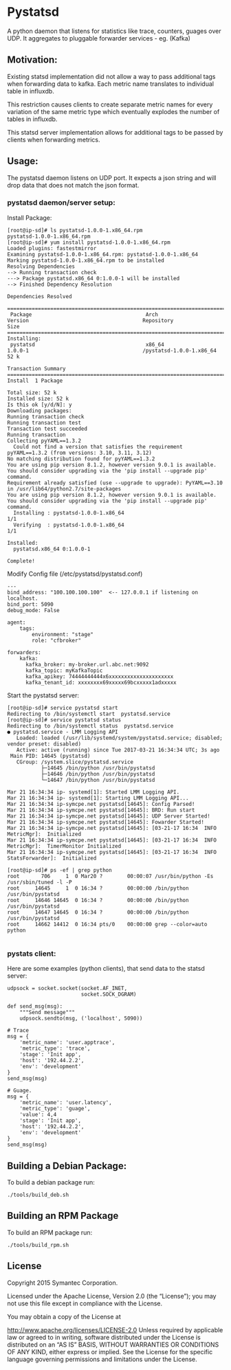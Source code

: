 # Pystatsd

A python daemon that listens for statistics like trace, counters, guages over UDP.
It aggregates to pluggable forwarder services - eg. (Kafka)


## Motivation:

Existing statsd implementation did not allow a way to pass additional tags when forwarding data to kafka.
Each metric name translates to individual table in influxdb.

This restriction causes clients to create separate metric names for every variation of the same metric type
which eventually explodes the number of tables in influxdb.

This statsd server implementation allows for additional tags to be passed by clients when forwarding metrics.



## Usage:
The pystatsd daemon listens on UDP port. It expects a json string and will drop data that does not match
the json format.


### pystatsd daemon/server setup:

Install Package:

```
[root@ip-sd]# ls pystatsd-1.0.0-1.x86_64.rpm 
pystatsd-1.0.0-1.x86_64.rpm
[root@ip-sd]# yum install pystatsd-1.0.0-1.x86_64.rpm 
Loaded plugins: fastestmirror
Examining pystatsd-1.0.0-1.x86_64.rpm: pystatsd-1.0.0-1.x86_64
Marking pystatsd-1.0.0-1.x86_64.rpm to be installed
Resolving Dependencies
--> Running transaction check
---> Package pystatsd.x86_64 0:1.0.0-1 will be installed
--> Finished Dependency Resolution

Dependencies Resolved

=====================================================================================================================================================================================================
 Package                                     Arch                                      Version                                     Repository                                                   Size
=====================================================================================================================================================================================================
Installing:
 pystatsd                                    x86_64                                    1.0.0-1                                     /pystatsd-1.0.0-1.x86_64                                     52 k

Transaction Summary
=====================================================================================================================================================================================================
Install  1 Package

Total size: 52 k
Installed size: 52 k
Is this ok [y/d/N]: y
Downloading packages:
Running transaction check
Running transaction test
Transaction test succeeded
Running transaction
Collecting pyYAML==1.3.2
  Could not find a version that satisfies the requirement pyYAML==1.3.2 (from versions: 3.10, 3.11, 3.12)
No matching distribution found for pyYAML==1.3.2
You are using pip version 8.1.2, however version 9.0.1 is available.
You should consider upgrading via the 'pip install --upgrade pip' command.
Requirement already satisfied (use --upgrade to upgrade): PyYAML==3.10 in /usr/lib64/python2.7/site-packages
You are using pip version 8.1.2, however version 9.0.1 is available.
You should consider upgrading via the 'pip install --upgrade pip' command.
  Installing : pystatsd-1.0.0-1.x86_64                                                                                                                                                           1/1 
  Verifying  : pystatsd-1.0.0-1.x86_64                                                                                                                                                           1/1 

Installed:
  pystatsd.x86_64 0:1.0.0-1                                                                                                                                                                          

Complete!

```

Modify Config file (/etc/pystatsd/pystatsd.conf)

```
---
bind_address: "100.100.100.100"  <-- 127.0.0.1 if listening on localhost.
bind_port: 5090
debug_mode: False

agent:
    tags:
        environment: "stage"
        role: "cfbroker"

forwarders:
    kafka:
      kafka_broker: my-broker.url.abc.net:9092 
      kafka_topic: myKafkaTopic 
      kafka_apikey: 74444444444x6xxxxxxxxxxxxxxxxxxxxx
      kafka_tenant_id: xxxxxxxx69xxxxx69bcxxxxx1adxxxxx

```

Start the pystatsd server:

```
[root@ip-sd]# service pystatsd start
Redirecting to /bin/systemctl start  pystatsd.service
[root@ip-sd]# service pystatsd status
Redirecting to /bin/systemctl status  pystatsd.service
● pystatsd.service - LMM Logging API
   Loaded: loaded (/usr/lib/systemd/system/pystatsd.service; disabled; vendor preset: disabled)
   Active: active (running) since Tue 2017-03-21 16:34:34 UTC; 3s ago
 Main PID: 14645 (pystatsd)
   CGroup: /system.slice/pystatsd.service
           ├─14645 /bin/python /usr/bin/pystatsd
           ├─14646 /bin/python /usr/bin/pystatsd
           └─14647 /bin/python /usr/bin/pystatsd

Mar 21 16:34:34 ip- systemd[1]: Started LMM Logging API.
Mar 21 16:34:34 ip- systemd[1]: Starting LMM Logging API...
Mar 21 16:34:34 ip-symcpe.net pystatsd[14645]: Config Parsed!
Mar 21 16:34:34 ip-symcpe.net pystatsd[14645]: BRD: Run start
Mar 21 16:34:34 ip-symcpe.net pystatsd[14645]: UDP Server Started!
Mar 21 16:34:34 ip-symcpe.net pystatsd[14645]: Fowarder Started!
Mar 21 16:34:34 ip-symcpe.net pystatsd[14645]: [03-21-17 16:34  INFO MetricMgr]:  Initialized
Mar 21 16:34:34 ip-symcpe.net pystatsd[14645]: [03-21-17 16:34  INFO MetricMgr]:  TimerMonitor Initialized
Mar 21 16:34:34 ip-symcpe.net pystatsd[14645]: [03-21-17 16:34  INFO StatsForwarder]:  Initialized

[root@ip-sd]# ps -ef | grep python
root       706     1  0 Mar20 ?        00:00:07 /usr/bin/python -Es /usr/sbin/tuned -l -P
root     14645     1  0 16:34 ?        00:00:00 /bin/python /usr/bin/pystatsd
root     14646 14645  0 16:34 ?        00:00:00 /bin/python /usr/bin/pystatsd
root     14647 14645  0 16:34 ?        00:00:00 /bin/python /usr/bin/pystatsd
root     14662 14412  0 16:34 pts/0    00:00:00 grep --color=auto python


```

### pystats client:

Here are some examples (python clients), that send data to the statsd server:

```
udpsock = socket.socket(socket.AF_INET,
                        socket.SOCK_DGRAM)

def send_msg(msg):
    """Send message"""
    udpsock.sendto(msg, ('localhost', 5090))

# Trace
msg = {
    'metric_name': 'user.apptrace', 
    'metric_type': 'trace',
    'stage': 'Init app',
    'host': '192.44.2.2',
    'env': 'development'
}
send_msg(msg)

# Guage.
msg = {
    'metric_name': 'user.latency', 
    'metric_type': 'guage',
    'value': 4,4
    'stage': 'Init app',
    'host': '192.44.2.2',
    'env': 'development'
}
send_msg(msg)
```


## Building a Debian Package:

To build a debian package run:

```
./tools/build_deb.sh

``` 

## Building an RPM Package

To build an RPM package run:

```
./tools/build_rpm.sh

```



## License

Copyright 2015 Symantec Corporation.

Licensed under the Apache License, Version 2.0 (the “License”); you may not use this file except in compliance with the License.

You may obtain a copy of the License at

http://www.apache.org/licenses/LICENSE-2.0 Unless required by applicable law or agreed to in writing, software distributed under the License is distributed on an “AS IS” BASIS, WITHOUT WARRANTIES OR CONDITIONS OF ANY KIND, either express or implied. See the License for the specific language governing permissions and limitations under the License.
